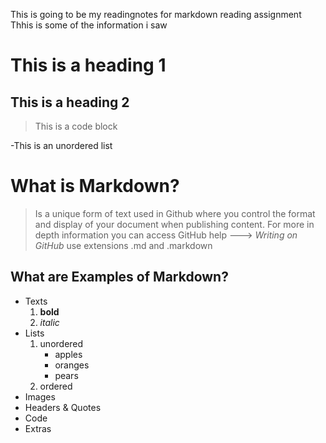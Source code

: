 This is going to be my readingnotes for markdown reading assignment 
Thhis is some of the information i saw
# This is a heading 1
## This is a heading 2

>This is a code block

-This is an unordered list
# What is Markdown?
  > Is a unique form of text used in Github where
  > you control the format and display of your document when publishing content.
  > For more in depth information you can access GitHub help ---> *Writing on GitHub* 
  > use extensions .md and .markdown 

## What are Examples of Markdown?
  - Texts
    1. **bold**
    2. *italic*
  - Lists
    1. unordered
        * apples
        * oranges
        * pears
    3. ordered
  - Images
  - Headers & Quotes
  - Code 
  - Extras
  
